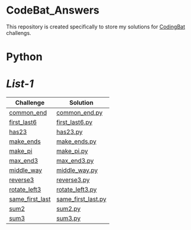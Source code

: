 # CodeBat_Answers
This repository is created specifically to store my solutions for [CodingBat](https://codingbat.com/python) challengs.
# Python
# _List-1_
| **Challenge**    |**Solution** |
| ------------- | ------------|
|[common_end](https://codingbat.com/prob/p147755) | [common_end.py](https://github.com/Luel-Hagos/CodeBat_Answers/blob/master/List-1/common_end.py) |
|[first_last6](https://codingbat.com/prob/p181624)  |[first_last6.py](https://github.com/Luel-Hagos/CodeBat_Answers/blob/master/List-1/first_last6.py) |
|[has23](https://codingbat.com/prob/p177892) |[has23.py](https://github.com/Luel-Hagos/CodeBat_Answers/blob/master/List-1/has23.py)  |
|[make_ends](https://codingbat.com/prob/p124806)  | [make_ends.py](https://github.com/Luel-Hagos/CodeBat_Answers/blob/master/List-1/make_ends.py) |
|[make_pi](https://codingbat.com/prob/p113659)  |[make_pi.py](https://github.com/Luel-Hagos/CodeBat_Answers/blob/master/List-1/make_pi.py)|
| [max_end3](https://codingbat.com/prob/p135290) |[max_end3.py](https://github.com/Luel-Hagos/CodeBat_Answers/blob/master/List-1/max_end3.py)  |
|[middle_way](https://codingbat.com/prob/p171011)  |[middle_way.py](https://github.com/Luel-Hagos/CodeBat_Answers/blob/master/List-1/middle_way.py)  |
| [reverse3](https://codingbat.com/prob/p192962) |[reverse3.py](https://github.com/Luel-Hagos/CodeBat_Answers/blob/master/List-1/reverse3.py)  |
|[rotate_left3](https://codingbat.com/prob/p148661)  |[rotate_left3.py](https://github.com/Luel-Hagos/CodeBat_Answers/blob/master/List-1/rotate_left3.py)  |
| [same_first_last](https://codingbat.com/prob/p179078) | [same_first_last.py](https://github.com/Luel-Hagos/CodeBat_Answers/blob/master/List-1/same_first_last.py) |
|[sum2](https://codingbat.com/prob/p192589)  |[sum2.py](https://github.com/Luel-Hagos/CodeBat_Answers/blob/master/List-1/sum2.py)  |
|[sum3](https://codingbat.com/prob/p191645)  |[sum3.py](https://github.com/Luel-Hagos/CodeBat_Answers/blob/master/List-1/sum3.py)  |




